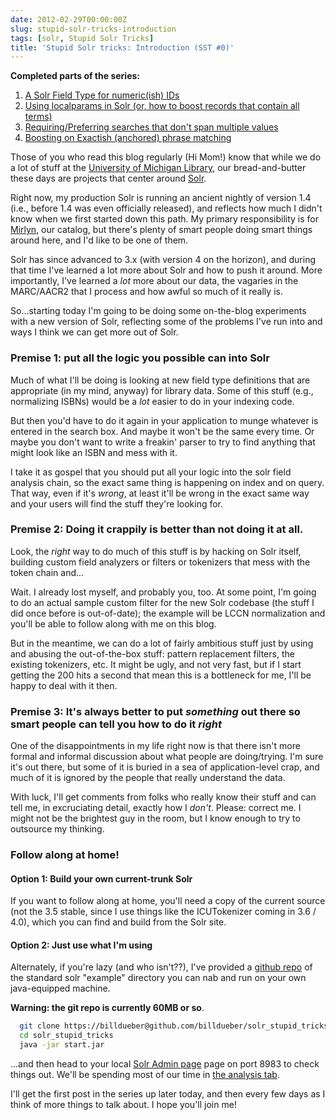```yaml
---
date: 2012-02-29T00:00:00Z
slug: stupid-solr-tricks-introduction
tags: [solr, Stupid Solr Tricks]
title: 'Stupid Solr tricks: Introduction (SST #0)'
---
```


**Completed parts of the series:**

1. [A Solr Field Type for numeric(ish) IDs](http://robotlibrarian.billdueber.com/solr-field-type-for-numericish-ids/)
2. [Using localparams in Solr (or, how to boost records that contain all terms)](http://robotlibrarian.billdueber.com/using-localparams-in-solr-sst-2/)
3. [Requiring/Preferring searches that don't span multiple values](http://robotlibrarian.billdueber.com/requiringpreferring-searches-that-dont-span-multiple-values-sst-3/)
4. [Boosting on Exactish (anchored) phrase matching](http://robotlibrarian.billdueber.com/boosting-on-exactish-anchored-phrase-matching-in-solr-sst-4/)

Those of you who read this blog regularly (Hi Mom!) know that while we do a lot of stuff at the [University of Michigan Library](http://lib.umich.edu), our bread-and-butter these days are projects that center around [Solr](http://lucene.apache.org/solr/).

Right now, my production Solr is running an ancient nightly of version 1.4 (i.e., before 1.4 was even officially released), and reflects how much I didn't know when we first started down this path. My primary responsibility is for [Mirlyn](http://mirlyn.lib.umich.edu), our catalog, but there's plenty of smart people doing smart things around here, and I'd like to be one of them.

Solr has since advanced to 3.x (with version 4 on the horizon), and during that time I've learned a lot more about Solr and how to push it around. More importantly, I've learned a _lot_ more about our data, the vagaries in the MARC/AACR2 that I process and how awful so much of it really is.

So...starting today I'm going to be doing some on-the-blog experiments with a new version of Solr, reflecting some of the problems I've run into and ways I think we can get more out of Solr.

### Premise 1: put all the logic you possible can into Solr

Much of what I'll be doing is looking at new field type definitions that are appropriate (in my mind, anyway) for library data. Some of this stuff (e.g., normalizing ISBNs) would be a *lot* easier to do in your indexing code.

But then you'd have to do it again in your application to munge whatever is entered in the search box. And maybe it won't be the same every time. Or maybe you don't want to write a freakin' parser to try to find anything that might look like an ISBN and mess with it.

I take it as gospel that you should put all your logic into the solr field analysis chain, so the exact same thing is happening on index and on query. That way, even if it's *wrong*, at least it'll be wrong in the exact same way and your users will find the stuff they're looking for.

### Premise 2: Doing it crappily is better than not doing it at all.

Look, the _right_ way to do much of this stuff is by hacking on Solr itself, building custom field analyzers or filters or tokenizers that mess with the token chain and...

Wait. I already lost myself, and probably you, too. At some point, I'm going to do an actual sample custom filter for the new Solr codebase (the stuff I did once before is out-of-date); the example will be LCCN normalization and you'll be able to follow along with me on this blog.

But in the meantime, we can do a lot of fairly ambitious stuff just by using and abusing the out-of-the-box stuff: pattern replacement filters, the existing tokenizers, etc. It might be ugly, and not very fast, but if I start getting the 200 hits a second that mean this is a bottleneck for me, I'll be happy to deal with it then.

### Premise 3: It's always better to put _something_ out there so smart people can tell you how to do it _right_

One of the disappointments in my life right now is that there isn't more formal and informal discussion about what people are doing/trying. I'm sure it's out there, but some of it is buried in a sea of application-level crap, and much of it is ignored by the people that really understand the data.

With luck, I'll get comments from folks who really know their stuff and can tell me, in excruciating detail, exactly how I _don't_. Please: correct me. I might not be the brightest guy in the room, but I know enough to try to outsource my thinking.

### Follow along at home!

#### Option 1: Build your own current-trunk Solr

If you want to follow along at home, you'll need a copy of the current source (not the 3.5 stable, since I use things like the ICUTokenizer coming in 3.6 / 4.0), which you can find and build from the Solr site.

#### Option 2: Just use what I'm using

Alternately, if you're lazy (and who isn't??), I've provided a [github repo](https://billdueber@github.com/billdueber/solr_stupid_tricks) of the standard solr "example" directory you can nab and run on your own java-equipped machine.

**Warning: the git repo is currently 60MB or so**.

~~~bash
  git clone https://billdueber@github.com/billdueber/solr_stupid_tricks.git
  cd solr_stupid_tricks
  java -jar start.jar
~~~
...and then head to your local [Solr Admin page](http://localhost:8983/solr/admin/) page on port 8983 to check things out. We'll be spending most of our time in [the analysis tab](http://localhost:8983/solr/admin/analysis.jsp).

I'll get the first post in the series up later today, and then every few days as I think of more things to talk about. I hope you'll join me!
